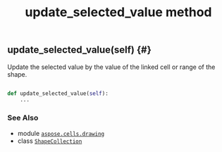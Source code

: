 ﻿---
title: update_selected_value method
second_title: Aspose.Cells for Python via .NET API References
description: 
type: docs
weight: 510
url: /aspose.cells.drawing/shapecollection/update_selected_value/
is_root: false
---

## update_selected_value(self) {#}

Update the selected value by the value of the linked cell or range of the shape.



```python

def update_selected_value(self):
    ...
```





### See Also
* module [`aspose.cells.drawing`](../../)
* class [`ShapeCollection`](/cells/python-net/aspose.cells.drawing/shapecollection)
